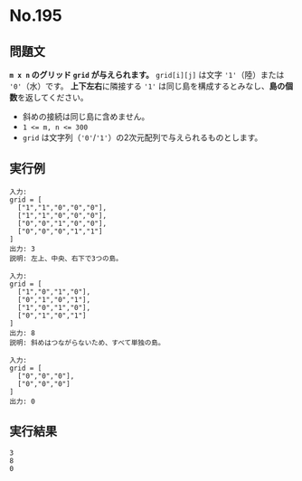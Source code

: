 # No.195

## 問題文

**`m x n` のグリッド `grid` が与えられます。**
`grid[i][j]` は文字 `'1'`（陸）または `'0'`（水）です。
**上下左右**に隣接する `'1'` は同じ島を構成するとみなし、**島の個数**を返してください。

* 斜めの接続は同じ島に含めません。
* `1 <= m, n <= 300`
* `grid` は文字列（`'0'`/`'1'`）の2次元配列で与えられるものとします。

## 実行例

```
入力:
grid = [
  ["1","1","0","0","0"],
  ["1","1","0","0","0"],
  ["0","0","1","0","0"],
  ["0","0","0","1","1"]
]
出力: 3
説明: 左上、中央、右下で3つの島。

入力:
grid = [
  ["1","0","1","0"],
  ["0","1","0","1"],
  ["1","0","1","0"],
  ["0","1","0","1"]
]
出力: 8
説明: 斜めはつながらないため、すべて単独の島。

入力:
grid = [
  ["0","0","0"],
  ["0","0","0"]
]
出力: 0
```

## 実行結果

```
3
8
0
```
